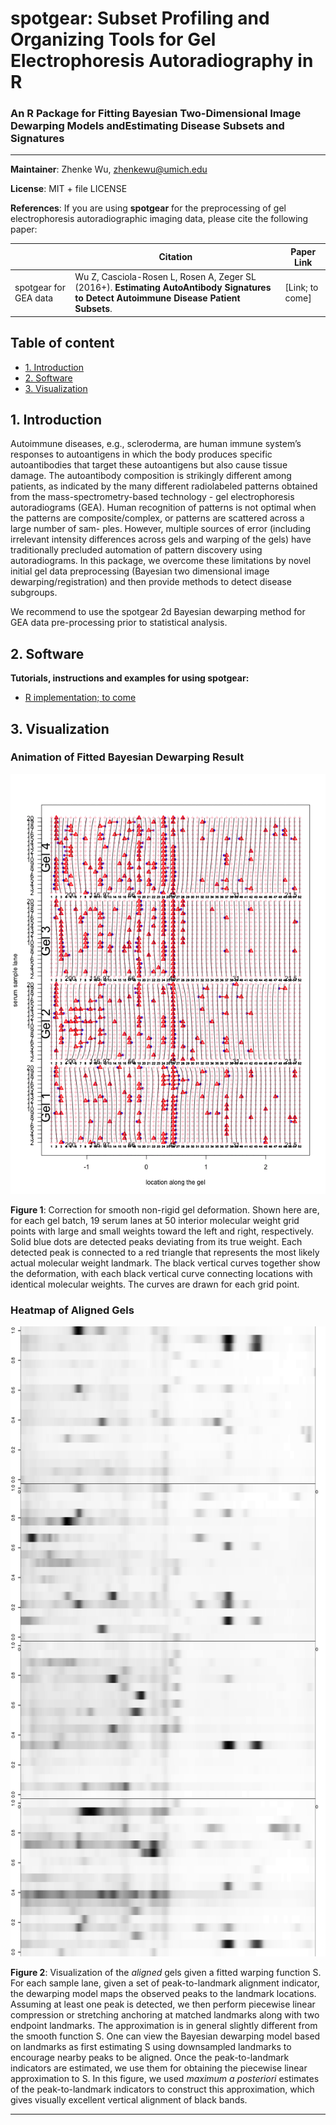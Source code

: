 # **spotgear**: Subset Profiling and Organizing Tools for Gel Electrophoresis Autoradiography in R
### An R Package for Fitting Bayesian Two-Dimensional Image Dewarping Models andEstimating Disease Subsets and Signatures

--------
**Maintainer**: Zhenke Wu, zhenkewu@umich.edu

**License**: MIT + file LICENSE

**References**: If you are using **spotgear** for the preprocessing of gel electrophoresis autoradiographic imaging data, please cite the following paper:

|       | Citation     | Paper Link
| -------------  | -------------  | -------------  |
| spotgear for GEA data    | Wu Z, Casciola-Rosen L, Rosen A, Zeger SL (2016+). **Estimating AutoAntibody Signatures to Detect Autoimmune Disease Patient Subsets**.   |[Link; to come]| 

## Table of content
- [1. Introduction](#id-section1)
- [2. Software](#id-section2)
- [3. Visualization](#id-section3)

<div id='id-section1'/>

## 1. Introduction

Autoimmune diseases, e.g., scleroderma, are human immune system’s
responses to autoantigens in which the body produces specific autoantibodies
that target these autoantigens but also cause tissue damage. The autoantibody
composition is strikingly different among patients, as indicated by the many
different radiolabeled patterns obtained from the mass-spectrometry-based
technology - gel electrophoresis autoradiograms (GEA). Human recognition of
patterns is not optimal when the patterns are composite/complex, or patterns
are scattered across a large number of sam- ples. However, multiple sources of
error (including irrelevant intensity differences across gels and warping of
the gels) have traditionally precluded automation of pattern discovery using
autoradiograms. In this package, we overcome these limitations by novel initial
gel data preprocessing (Bayesian two dimensional image dewarping/registration) and then provide methods to
detect disease subgroups.

We recommend to use the spotgear 2d Bayesian dewarping method for GEA data pre-processing prior to statistical analysis. 

<div id='id-section2'/>

## 2. Software

**Tutorials, instructions and examples for using spotgear:**
- [R implementation; to come]()

<div id='id-section2'/>

## 3. Visualization

### Animation of Fitted Bayesian Dewarping Result

![](inst/example_figure/animation.gif)

**Figure 1**: Correction for smooth non-rigid gel deformation. Shown here are, for each gel batch, 19 serum lanes at 50 interior molecular weight grid points with large and small weights toward the left and right, respectively. Solid blue dots are detected peaks deviating from its true weight. Each detected peak is connected to a red triangle that represents the most likely actual molecular weight landmark. The black vertical curves together show the deformation, with each black vertical curve connecting locations with identical molecular weights. The curves are drawn for each grid point.

### Heatmap of Aligned Gels

![](inst/example_figure/pwl_after_dewarping.png)



**Figure 2**: Visualization of the *aligned* gels given a fitted warping function S. For each sample lane, given a set of peak-to-landmark alignment indicator, the dewarping model maps the observed peaks to the landmark locations. Assuming at least one peak is detected, we then perform piecewise linear compression or stretching anchoring at matched landmarks along with two endpoint landmarks. The approximation is in general slightly different from the smooth function S. One can view the Bayesian dewarping model based on landmarks as first estimating S using downsampled landmarks to encourage nearby peaks to be aligned. Once the peak-to-landmark indicators are estimated, we use them for obtaining the piecewise linear approximation to S. In this figure, we used *maximum a posteriori* estimates of the peak-to-landmark indicators to construct this approximation, which gives visually excellent vertical alignment of black bands. 


------
